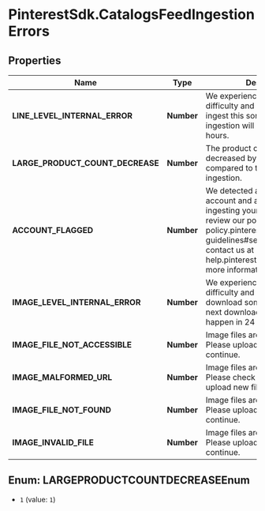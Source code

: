 # PinterestSdk.CatalogsFeedIngestionErrors

## Properties

Name | Type | Description | Notes
------------ | ------------- | ------------- | -------------
**LINE_LEVEL_INTERNAL_ERROR** | **Number** | We experienced a technical difficulty and were unable to ingest this some items. The next ingestion will happen in 24 hours. | [optional] 
**LARGE_PRODUCT_COUNT_DECREASE** | **Number** | The product count has decreased by more than 99% compared to the last successful ingestion. | [optional] 
**ACCOUNT_FLAGGED** | **Number** | We detected an issue with your account and are not currently ingesting your items. Please review our policies at policy.pinterest.com/community-guidelines#section-spam or contact us at help.pinterest.com/contact for more information. | [optional] 
**IMAGE_LEVEL_INTERNAL_ERROR** | **Number** | We experienced a technical difficulty and were unable to download some images. The next download attempt will happen in 24 hours. | [optional] 
**IMAGE_FILE_NOT_ACCESSIBLE** | **Number** | Image files are unreadable. Please upload new files to continue. | [optional] 
**IMAGE_MALFORMED_URL** | **Number** | Image files are unreadable. Please check your link and upload new files to continue. | [optional] 
**IMAGE_FILE_NOT_FOUND** | **Number** | Image files are unreadable. Please upload new files to continue. | [optional] 
**IMAGE_INVALID_FILE** | **Number** | Image files are unreadable. Please upload new files to continue. | [optional] 



## Enum: LARGEPRODUCTCOUNTDECREASEEnum


* `1` (value: `1`)




